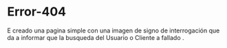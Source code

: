 # Error-404
E creado una pagina simple con una imagen  de signo de interrogación que da a informar que la busqueda del Usuario o Cliente a fallado .
